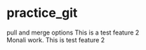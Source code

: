 # practice_git
 pull and merge options This is a test feature 2<br>
 Monali work. This is test feature 2